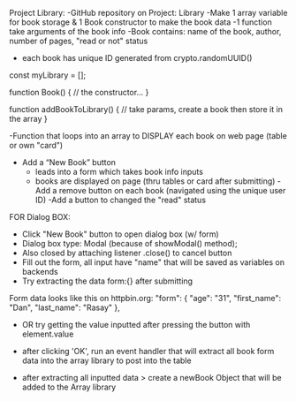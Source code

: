 Project Library:
-GitHub repository on Project: Library
-Make 1 array variable for book storage & 1 Book constructor to make the book data
-1 function take arguments of the book info
-Book contains: name of the book, author, number of pages, "read or not" status
- each book has unique ID generated from crypto.randomUUID()

const myLibrary = [];

function Book() {
  // the constructor...
}

function addBookToLibrary() {
  // take params, create a book then store it in the array
}

-Function that loops into an array to DISPLAY each book on web page (table or own "card")

- Add a “New Book” button 
	- leads into a form which takes book info inputs
	- books are displayed on page (thru tables or card after submitting)
-Add a remove button on each book (navigated using the unique user ID)
-Add a button to changed the "read" status

FOR Dialog BOX:
- Click "New Book" button to open dialog box (w/ form)
- Dialog box type: Modal (because of showModal() method);
- Also closed by attaching listener .close() to cancel button
- Fill out the form, all input have "name" that will be saved as variables on backends
- Try extracting the data form:{} after submitting

Form data looks like this on httpbin.org:
"form": {
    "age": "31", 
    "first_name": "Dan", 
    "last_name": "Rasay"
  }, 

  - OR try getting the value inputted after pressing the button with element.value

  - after clicking 'OK', run an event handler that will extract all book form data into the array library to post into the table

  - after extracting all inputted data > create a newBook Object that will be added to the Array library
  
